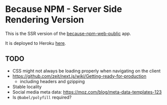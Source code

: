 # Because NPM - Server Side Rendering Version

This is the SSR version of the [because-npm-web-public](https://github.com/stevejay/because-npm-web-public) app.

It is deployed to Heroku [here](https://because-npm-ssr.herokuapp.com/package/pure-react-carousel).

## TODO

- CSS might not always be loading properly when navigating on the client
- https://github.com/zeit/next.js/wiki/Getting-ready-for-production
  - including headers and gzipping
- Stable locality
- Social media meta data: https://moz.com/blog/meta-data-templates-123
- Is `@babel/polyfill` required?

